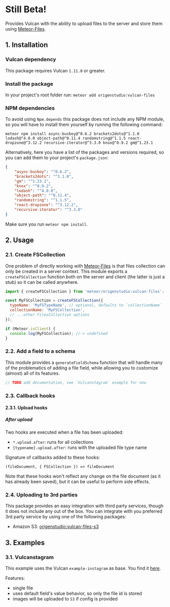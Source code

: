 # Still Beta!

Provides Vulcan with the ability to upload files to the server and store them using [Meteor-Files](https://github.com/VeliovGroup/Meteor-Files).

## 1. Installation

### Vulcan dependency

This package requires Vulcan `1.11.0` or greater.

### Install the package

In your project's root folder run:
`meteor add origenstudio:vulcan-files`

### NPM dependencies

To avoid using `Npm.depends` this package does not include any NPM module, so you will have to install them yourself by running the following command:

```
meteor npm install async-busboy@^0.6.2 brackets2dots@^1.1.0 lodash@^4.0.0 object-path@^0.11.4 randomstring@^1.1.5 react-dropzone@^3.12.2 recursive-iterator@^3.3.0 knox@^0.9.2 gm@^1.23.1
```

Alternatively, here you have a list of the packages and versions required, so you can add them to your project's `package.json`:

```json
{
    "async-busboy": "^0.6.2",
    "brackets2dots": "^1.1.0",
    "gm": "^1.23.1",
    "knox": "^0.9.2",
    "lodash": "^4.0.0",
    "object-path": "^0.11.4",
    "randomstring": "^1.1.5",
    "react-dropzone": "^3.12.2",
    "recursive-iterator": "^3.3.0"
}
```

Make sure you run `meteor npm install`.

## 2. Usage

### 2.1. Create FSCollection

One problem of directly working with [Meteor-Files](https://github.com/VeliovGroup/Meteor-Files) is that files collection can only be created in a server context. This module exports a `createFSCollection` function both on the server and client (the latter is just a stub) so it can be called anywhere.

```js
import { createFSCollection } from 'meteor/origenstudio:vulcan-files';

const MyFSCollection = createFSCollection({
  typeName: 'MyFSTypeName', // optional, defaults to `collectionName`
  collectionName: 'MyFSCollection',
  // ...other FilesCollection options
});

if (Meteor.isClient) {
  console.log(MyFSCollection); //-> undefined
}
```

### 2.2. Add a field to a schema

This module provides a `generateFieldSchema` function that will handle many of the problematics of adding a file field, while allowing you to customize (almost) all of its features.

```js
// TODO add documentation, see `Vulcanstagram` example for now
```

### 2.3. Callback hooks

#### 2.3.1. Upload hooks

##### After upload

Two hooks are executed when a file has been uploaded: 

- `*.upload.after`: runs for all collections 
- `{typename}.upload.after`: runs with the uploaded file type name

Signature of callbacks added to these hooks:

```
(fileDocument, { FSCollection }) => fileDocument
```

Note that these hooks won't reflect any change on the file document (as it has already been saved), but it can be useful to perform side effects.

### 2.4. Uploading to 3rd parties

This package provides an easy integration with third party services, though it does not include any out of the box. You can integrate with you preferred 3rd party service by using one of the following packages:

- Amazon S3: [origenstudio:vulcan-files-s3](https://github.com/OrigenStudio/vulcan-files-s3)

## 3. Examples

### 3.1. Vulcanstagram

This example uses the Vulcan `example-instagram` as base. You find it [here](https://github.com/OrigenStudio/vulcan-files-simple-example).

Features:

- single file
- uses default field's value behavior, so only the file id is stored
- images will be uploaded to `S3` if config is provided
